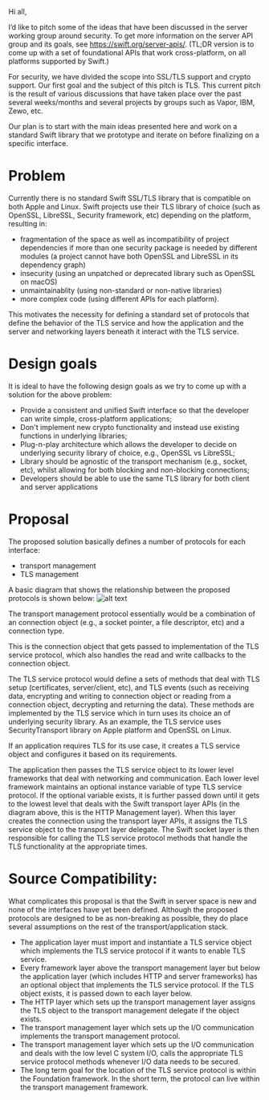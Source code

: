 Hi all,

I’d like to pitch some of the ideas that have been discussed in the server working group around security. To get more information on the server API group and its goals, see https://swift.org/server-apis/. (TL;DR version is to come up with a set of foundational APIs that work cross-platform, on all platforms supported by Swift.) 

For security, we have divided the scope into SSL/TLS support and crypto support. Our first goal and the subject of this pitch is TLS. This current pitch is the result of various discussions that have taken place over the past several weeks/months and several projects by groups such as Vapor, IBM, Zewo, etc. 

Our plan is to start with the main ideas presented here and work on a standard Swift library that we prototype and iterate on before finalizing on a specific interface. 

# Problem

Currently there is no standard Swift SSL/TLS library that is compatible on both Apple and Linux. Swift projects use their TLS library of choice (such as OpenSSL, LibreSSL, Security framework, etc) depending on the platform, resulting in:
- fragmentation of the space as well as incompatibility of project dependencies if more than one security package is needed by different modules (a project cannot have  both OpenSSL and LibreSSL in its dependency graph)
- insecurity (using an unpatched or deprecated library such as OpenSSL on macOS)
- unmaintainablity (using non-standard or non-native libraries)
- more complex code (using different APIs for each platform).

This motivates the necessity for defining a standard set of protocols that define the behavior of the TLS service and how the application and the server and networking layers beneath it interact with the TLS service.

# Design goals

It is ideal to have the following design goals as we try to come up with a solution for the above problem:

- Provide a consistent and unified Swift interface so that the developer can write simple, cross-platform applications;
- Don't implement new crypto functionality and instead use existing functions in underlying libraries;
- Plug-n-play architecture which allows the developer to decide on underlying security library of choice, e.g., OpenSSL vs LibreSSL;
- Library should be agnostic of the transport mechanism (e.g., socket, etc), whilst allowing for both blocking and non-blocking connections;
- Developers should be able to use the same TLS library for both client and server applications


# Proposal


The proposed solution basically defines a number of protocols for each interface:
- transport management
- TLS management

A basic diagram that shows the relationship between the proposed protocols is shown below:
![alt text](https://raw.githubusercontent.com/gtaban/blogs/master/TLSServiceArchitecture.png "Architecture of TLSService modules")


The transport management protocol essentially would be a combination of an connection object (e.g., a socket pointer, a file descriptor, etc) and a connection type.

This is the connection object that gets passed to implementation of the TLS service protocol, which also handles the read and write callbacks to the connection object.

The TLS service protocol would define a sets of methods that deal with TLS setup (certificates, server/client, etc), and TLS events (such as receiving data, encrypting and writing to connection object or reading from a connection object, decrypting and returning the data).
These methods are implemented by the TLS service which in turn uses its choice an of underlying security library. As an example, the TLS service uses SecurityTransport library on Apple platform and OpenSSL on Linux. 

If an application requires TLS for its use case, it creates a TLS service object and configures it based on its requirements.

The application then passes the TLS service object to its lower level frameworks that deal with networking and communication. Each lower level framework maintains an optional instance variable of type TLS service protocol. If the optional variable exists, it is further passed down until it gets to the lowest level that deals with the Swift transport layer APIs (in the diagram above, this is the HTTP Management layer). When this layer creates the connection using the transport layer APIs, it assigns the TLS service object to the transport layer delegate. The Swift socket layer is then responsible for calling the TLS service protocol methods that handle the TLS functionality at the appropriate times. 


# Source Compatibility:

What complicates this proposal is that the Swift in server space is new and none of the interfaces have yet been defined. Although the proposed protocols are designed to be as non-breaking as possible, they do place several assumptions on the rest of the transport/application stack. 

- The application layer must import and instantiate a TLS service object which implements the TLS service protocol if it wants to enable TLS service.
- Every framework layer above the transport management layer but below the application layer (which includes HTTP and server frameworks) has an optional object that implements the TLS service protocol. If the TLS object exists, it is passed down to each layer below.
- The HTTP layer which sets up the transport management layer assigns the TLS object to the transport management delegate if the object exists. 
- The transport management layer which sets up the I/O communication implements the transport management protocol.
- The transport management layer which sets up the I/O communication and deals with the low level C system I/O, calls the appropriate TLS service protocol methods whenever I/O data needs to be secured.
- The long term goal for the location of the TLS service protocol is within the Foundation framework. In the short term, the protocol can live within the transport management framework.


